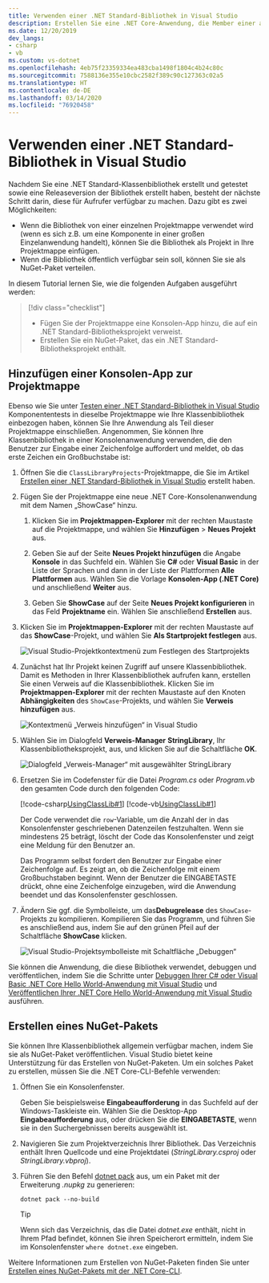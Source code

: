 ```yaml
---
title: Verwenden einer .NET Standard-Bibliothek in Visual Studio
description: Erstellen Sie eine .NET Core-Anwendung, die Member einer anderen Klassenbibliothek mit Visual Studio 2019 aufruft.
ms.date: 12/20/2019
dev_langs:
- csharp
- vb
ms.custom: vs-dotnet
ms.openlocfilehash: 4eb75f23359334ea483cba1498f1804c4b24c80c
ms.sourcegitcommit: 7588136e355e10cbc2582f389c90c127363c02a5
ms.translationtype: HT
ms.contentlocale: de-DE
ms.lasthandoff: 03/14/2020
ms.locfileid: "76920458"
---
```

# <a name="consume-a-net-standard-library-in-visual-studio"></a>Verwenden einer .NET Standard-Bibliothek in Visual Studio

Nachdem Sie eine .NET Standard-Klassenbibliothek erstellt und getestet sowie eine Releaseversion der Bibliothek erstellt haben, besteht der nächste Schritt darin, diese für Aufrufer verfügbar zu machen. Dazu gibt es zwei Möglichkeiten:

- Wenn die Bibliothek von einer einzelnen Projektmappe verwendet wird (wenn es sich z.B. um eine Komponente in einer großen Einzelanwendung handelt), können Sie die Bibliothek als Projekt in Ihre Projektmappe einfügen.
- Wenn die Bibliothek öffentlich verfügbar sein soll, können Sie sie als NuGet-Paket verteilen.

In diesem Tutorial lernen Sie, wie die folgenden Aufgaben ausgeführt werden:
> [!div class="checklist"]
>
> - Fügen Sie der Projektmappe eine Konsolen-App hinzu, die auf ein .NET Standard-Bibliotheksprojekt verweist.
> - Erstellen Sie ein NuGet-Paket, das ein .NET Standard-Bibliotheksprojekt enthält.

## <a name="add-a-console-app-to-your-solution"></a>Hinzufügen einer Konsolen-App zur Projektmappe

Ebenso wie Sie unter [Testen einer .NET Standard-Bibliothek in Visual Studio](testing-library-with-visual-studio.md) Komponententests in dieselbe Projektmappe wie Ihre Klassenbibliothek einbezogen haben, können Sie Ihre Anwendung als Teil dieser Projektmappe einschließen. Angenommen, Sie können Ihre Klassenbibliothek in einer Konsolenanwendung verwenden, die den Benutzer zur Eingabe einer Zeichenfolge auffordert und meldet, ob das erste Zeichen ein Großbuchstabe ist:

1. Öffnen Sie die `ClassLibraryProjects`-Projektmappe, die Sie im Artikel [Erstellen einer .NET Standard-Bibliothek in Visual Studio](library-with-visual-studio.md) erstellt haben.

1. Fügen Sie der Projektmappe eine neue .NET Core-Konsolenanwendung mit dem Namen „ShowCase“ hinzu.

   1. Klicken Sie im **Projektmappen-Explorer** mit der rechten Maustaste auf die Projektmappe, und wählen Sie **Hinzufügen** > **Neues Projekt** aus.

   1. Geben Sie auf der Seite **Neues Projekt hinzufügen** die Angabe **Konsole** in das Suchfeld ein. Wählen Sie **C#** oder **Visual Basic** in der Liste der Sprachen und dann in der Liste der Plattformen **Alle Plattformen** aus. Wählen Sie die Vorlage **Konsolen-App (.NET Core)** und anschließend **Weiter** aus.

   1. Geben Sie **ShowCase** auf der Seite **Neues Projekt konfigurieren** in das Feld **Projektname** ein. Wählen Sie anschließend **Erstellen** aus.

1. Klicken Sie im **Projektmappen-Explorer** mit der rechten Maustaste auf das **ShowCase**-Projekt, und wählen Sie **Als Startprojekt festlegen** aus.

   ![Visual Studio-Projektkontextmenü zum Festlegen des Startprojekts](./media/consuming-library-with-visual-studio/set-startup-project-context-menu.png)

1. Zunächst hat Ihr Projekt keinen Zugriff auf unsere Klassenbibliothek. Damit es Methoden in Ihrer Klassenbibliothek aufrufen kann, erstellen Sie einen Verweis auf die Klassenbibliothek. Klicken Sie im **Projektmappen-Explorer** mit der rechten Maustaste auf den Knoten **Abhängigkeiten** des `ShowCase`-Projekts, und wählen Sie **Verweis hinzufügen** aus.

   ![Kontextmenü „Verweis hinzufügen“ in Visual Studio](./media/consuming-library-with-visual-studio/add-reference-context-menu.png)

1. Wählen Sie im Dialogfeld **Verweis-Manager** **StringLibrary**, Ihr Klassenbibliotheksprojekt, aus, und klicken Sie auf die Schaltfläche **OK**.

   ![Dialogfeld „Verweis-Manager“ mit ausgewählter StringLibrary](./media/consuming-library-with-visual-studio/manage-project-references.png)

1. Ersetzen Sie im Codefenster für die Datei *Program.cs* oder *Program.vb* den gesamten Code durch den folgenden Code:

   [!code-csharp[UsingClassLib#1](~/samples/snippets/csharp/getting_started/with_visual_studio_2017/showcase.cs)]
   [!code-vb[UsingClassLib#1](~/samples/snippets/core/tutorials/vb-library-with-visual-studio/showcase.vb)]

   Der Code verwendet die `row`-Variable, um die Anzahl der in das Konsolenfenster geschriebenen Datenzeilen festzuhalten. Wenn sie mindestens 25 beträgt, löscht der Code das Konsolenfenster und zeigt eine Meldung für den Benutzer an.

   Das Programm selbst fordert den Benutzer zur Eingabe einer Zeichenfolge auf. Es zeigt an, ob die Zeichenfolge mit einem Großbuchstaben beginnt. Wenn der Benutzer die EINGABETASTE drückt, ohne eine Zeichenfolge einzugeben, wird die Anwendung beendet und das Konsolenfenster geschlossen.

1. Ändern Sie ggf. die Symbolleiste, um das**Debugrelease** des `ShowCase`-Projekts zu kompilieren. Kompilieren Sie das Programm, und führen Sie es anschließend aus, indem Sie auf den grünen Pfeil auf der Schaltfläche **ShowCase** klicken.

   ![Visual Studio-Projektsymbolleiste mit Schaltfläche „Debuggen“](./media/consuming-library-with-visual-studio/visual-studio-project-toolbar.png)

Sie können die Anwendung, die diese Bibliothek verwendet, debuggen und veröffentlichen, indem Sie die Schritte unter [Debuggen Ihrer C# oder Visual Basic .NET Core Hello World-Anwendung mit Visual Studio](debugging-with-visual-studio.md) und [Veröffentlichen Ihrer .NET Core Hello World-Anwendung mit Visual Studio](publishing-with-visual-studio.md) ausführen.

## <a name="create-a-nuget-package"></a>Erstellen eines NuGet-Pakets

Sie können Ihre Klassenbibliothek allgemein verfügbar machen, indem Sie sie als NuGet-Paket veröffentlichen. Visual Studio bietet keine Unterstützung für das Erstellen von NuGet-Paketen. Um ein solches Paket zu erstellen, müssen Sie die .NET Core-CLI-Befehle verwenden:

1. Öffnen Sie ein Konsolenfenster.

   Geben Sie beispielsweise **Eingabeaufforderung** in das Suchfeld auf der Windows-Taskleiste ein. Wählen Sie die Desktop-App **Eingabeaufforderung** aus, oder drücken Sie die **EINGABETASTE**, wenn sie in den Suchergebnissen bereits ausgewählt ist.

1. Navigieren Sie zum Projektverzeichnis Ihrer Bibliothek. Das Verzeichnis enthält Ihren Quellcode und eine Projektdatei (*StringLibrary.csproj* oder *StringLibrary.vbproj*).

1. Führen Sie den Befehl [dotnet pack](../tools/dotnet-pack.md) aus, um ein Paket mit der Erweiterung *.nupkg* zu generieren:

   ```dotnetcli
   dotnet pack --no-build
   ```

   > [!TIP]
   > Wenn sich das Verzeichnis, das die Datei *dotnet.exe* enthält, nicht in Ihrem Pfad befindet, können Sie ihren Speicherort ermitteln, indem Sie im Konsolenfenster `where dotnet.exe` eingeben.

Weitere Informationen zum Erstellen von NuGet-Paketen finden Sie unter [Erstellen eines NuGet-Pakets mit der .NET Core-CLI](../deploying/creating-nuget-packages.md).
